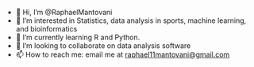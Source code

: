 - 👋 Hi, I’m @RaphaelMantovani
- 👀 I’m interested in Statistics, data analysis in sports, machine learning, and bioinformatics
- 🌱 I’m currently learning R and Python.
- 💞️ I’m looking to collaborate on data analysis software
- 📫 How to reach me: email me at raphael11mantovani@gmail.com

<!---
RaphaelMantovani/RaphaelMantovani is a ✨ special ✨ repository because its `README.md` (this file) appears on your GitHub profile.
You can click the Preview link to take a look at your changes.
--->
